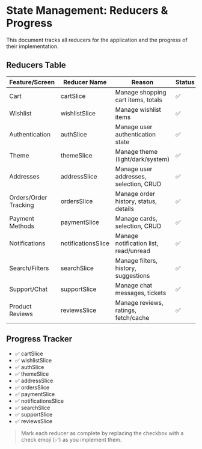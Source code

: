 # State Management: Reducers & Progress

This document tracks all reducers for the application and the progress of their implementation.

## Reducers Table

| Feature/Screen         | Reducer Name         | Reason                                  | Status |
|------------------------|---------------------|------------------------------------------|--------|
| Cart                   | cartSlice           | Manage shopping cart items, totals       | ✅     |
| Wishlist               | wishlistSlice       | Manage wishlist items                    | ✅     |
| Authentication         | authSlice           | Manage user authentication state         | ✅     |
| Theme                  | themeSlice          | Manage theme (light/dark/system)         | ✅     |
| Addresses              | addressSlice        | Manage user addresses, selection, CRUD   | ✅     |
| Orders/Order Tracking  | ordersSlice         | Manage order history, status, details    | ✅     |
| Payment Methods        | paymentSlice        | Manage cards, selection, CRUD            | ✅     |
| Notifications          | notificationsSlice  | Manage notification list, read/unread    | ✅     |
| Search/Filters         | searchSlice         | Manage filters, history, suggestions     | ✅     |
| Support/Chat           | supportSlice        | Manage chat messages, tickets            | ✅     |
| Product Reviews        | reviewsSlice        | Manage reviews, ratings, fetch/cache     | ✅     |

## Progress Tracker

- ✅ cartSlice
- ✅ wishlistSlice
- ✅ authSlice
- ✅ themeSlice
- ✅ addressSlice
- ✅ ordersSlice
- ✅ paymentSlice
- ✅ notificationsSlice
- ✅ searchSlice
- ✅ supportSlice
- ✅ reviewsSlice

> Mark each reducer as complete by replacing the checkbox with a check emoji (✅) as you implement them. 